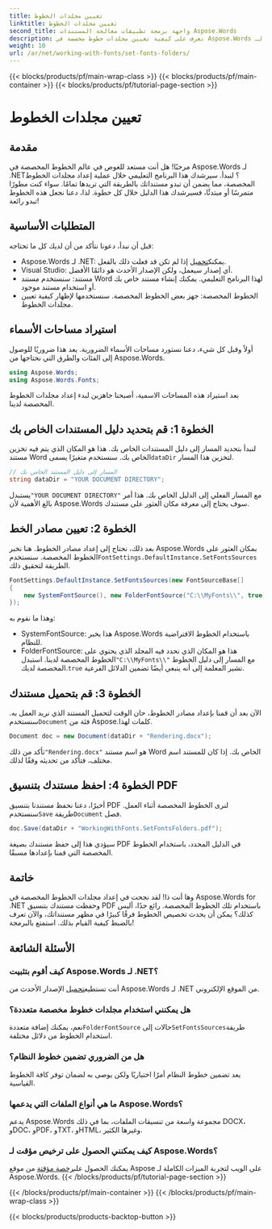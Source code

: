 ```yaml
---
title: تعيين مجلدات الخطوط
linktitle: تعيين مجلدات الخطوط
second_title: واجهة برمجة تطبيقات معالجة المستندات Aspose.Words
description: تعرف على كيفية تعيين مجلدات خطوط مخصصة في Aspose.Words لـ .NET باستخدام هذا الدليل الشامل خطوة بخطوة. مثالي للمطورين الذين يتطلعون إلى تحسين خطوط المستندات.
weight: 10
url: /ar/net/working-with-fonts/set-fonts-folders/
---
```


{{< blocks/products/pf/main-wrap-class >}}
{{< blocks/products/pf/main-container >}}
{{< blocks/products/pf/tutorial-page-section >}}

# تعيين مجلدات الخطوط

## مقدمة

مرحبًا! هل أنت مستعد للغوص في عالم الخطوط المخصصة في Aspose.Words لـ .NET؟ لنبدأ. سيرشدك هذا البرنامج التعليمي خلال عملية إعداد مجلدات الخطوط المخصصة، مما يضمن أن تبدو مستنداتك بالطريقة التي تريدها تمامًا. سواء كنت مطورًا متمرسًا أو مبتدئًا، فسيرشدك هذا الدليل خلال كل خطوة. لذا، دعنا نجعل هذه الخطوط تبدو رائعة!

## المتطلبات الأساسية

قبل أن نبدأ، دعونا نتأكد من أن لديك كل ما تحتاجه:

-  Aspose.Words لـ .NET: يمكنك[تحميل](https://releases.aspose.com/words/net/) إذا لم تكن قد فعلت ذلك بالفعل.
- Visual Studio: أي إصدار سيعمل، ولكن الإصدار الأحدث هو دائمًا الأفضل.
- مستند: سنستخدم مستند Word لهذا البرنامج التعليمي. يمكنك إنشاء مستند خاص بك أو استخدام مستند موجود.
- الخطوط المخصصة: جهز بعض الخطوط المخصصة. سنستخدمها لإظهار كيفية تعيين مجلدات الخطوط.

## استيراد مساحات الأسماء

أولاً وقبل كل شيء، دعنا نستورد مساحات الأسماء الضرورية. يعد هذا ضروريًا للوصول إلى الفئات والطرق التي نحتاجها من Aspose.Words.

```csharp
using Aspose.Words;
using Aspose.Words.Fonts;
```

بعد استيراد هذه المساحات الاسمية، أصبحنا جاهزين لبدء إعداد مجلدات الخطوط المخصصة لدينا.

## الخطوة 1: قم بتحديد دليل المستندات الخاص بك

 لنبدأ بتحديد المسار إلى دليل المستندات الخاص بك. هذا هو المكان الذي يتم فيه تخزين مستند Word الخاص بك. سنستخدم متغيرًا يسمى`dataDir` لتخزين هذا المسار.

```csharp
// المسار إلى دليل المستند الخاص بك
string dataDir = "YOUR DOCUMENT DIRECTORY";
```

 يستبدل`"YOUR DOCUMENT DIRECTORY"` مع المسار الفعلي إلى الدليل الخاص بك. هذا أمر بالغ الأهمية لأن Aspose.Words سوف يحتاج إلى معرفة مكان العثور على مستندك.

## الخطوة 2: تعيين مصادر الخط

 بعد ذلك، نحتاج إلى إعداد مصادر الخطوط. هنا نخبر Aspose.Words بمكان العثور على الخطوط المخصصة. سنستخدم`FontSettings.DefaultInstance.SetFontsSources` الطريقة لتحقيق ذلك.

```csharp
FontSettings.DefaultInstance.SetFontsSources(new FontSourceBase[]
{
	new SystemFontSource(), new FolderFontSource("C:\\MyFonts\\", true)
});
```

وهذا ما نقوم به:

- SystemFontSource: هذا يخبر Aspose.Words باستخدام الخطوط الافتراضية للنظام.
-  FolderFontSource: هذا هو المكان الذي نحدد فيه المجلد الذي يحتوي على الخطوط المخصصة لدينا. استبدل`"C:\\MyFonts\\"` مع المسار إلى دليل الخطوط المخصصة لديك.`true` تشير المعلمة إلى أنه ينبغي أيضًا تضمين الدلائل الفرعية.

## الخطوة 3: قم بتحميل مستندك

الآن بعد أن قمنا بإعداد مصادر الخطوط، حان الوقت لتحميل المستند الذي نريد العمل به. سنستخدم`Document` فئة من Aspose.كلمات لهذا.

```csharp
Document doc = new Document(dataDir + "Rendering.docx");
```

 تأكد من ذلك`"Rendering.docx"` هو اسم مستند Word الخاص بك. إذا كان للمستند اسم مختلف، فتأكد من تحديثه وفقًا لذلك.

## الخطوة 4: احفظ مستندك بتنسيق PDF

 أخيرًا، دعنا نحفظ مستندنا بتنسيق PDF لنرى الخطوط المخصصة أثناء العمل. سنستخدم`Save` طريقة`Document` فصل.

```csharp
doc.Save(dataDir + "WorkingWithFonts.SetFontsFolders.pdf");
```

سيؤدي هذا إلى حفظ مستندك بصيغة PDF في الدليل المحدد، باستخدام الخطوط المخصصة التي قمنا بإعدادها مسبقًا.

## خاتمة

وها أنت ذا! لقد نجحت في إعداد مجلدات الخطوط المخصصة في Aspose.Words for .NET وحفظت مستندك بتنسيق PDF باستخدام تلك الخطوط المخصصة. رائع جدًا، أليس كذلك؟ يمكن أن يحدث تخصيص الخطوط فرقًا كبيرًا في مظهر مستنداتك، والآن تعرف بالضبط كيفية القيام بذلك. استمتع بالبرمجة!

## الأسئلة الشائعة

### كيف أقوم بتثبيت Aspose.Words لـ .NET؟

 أنت تستطيع[تحميل](https://releases.aspose.com/words/net/) الإصدار الأحدث من Aspose.Words لـ .NET من الموقع الإلكتروني.

### هل يمكنني استخدام مجلدات خطوط مخصصة متعددة؟

 نعم، يمكنك إضافة متعددة`FolderFontSource` حالات إلى`SetFontsSources`طريقة استخدام الخطوط من دلائل مختلفة.

### هل من الضروري تضمين خطوط النظام؟

يعد تضمين خطوط النظام أمرًا اختياريًا ولكن يوصى به لضمان توفر كافة الخطوط القياسية.

### ما هي أنواع الملفات التي يدعمها Aspose.Words؟

يدعم Aspose.Words مجموعة واسعة من تنسيقات الملفات، بما في ذلك DOCX، وDOC، وPDF، وTXT، وHTML، وغيرها الكثير.

### كيف يمكنني الحصول على ترخيص مؤقت لـ Aspose.Words؟

 يمكنك الحصول على[رخصة مؤقتة](https://purchase.aspose.com/temporary-license/) من موقع Aspose على الويب لتجربة الميزات الكاملة لـ Aspose.Words.
{{< /blocks/products/pf/tutorial-page-section >}}

{{< /blocks/products/pf/main-container >}}
{{< /blocks/products/pf/main-wrap-class >}}

{{< blocks/products/products-backtop-button >}}
